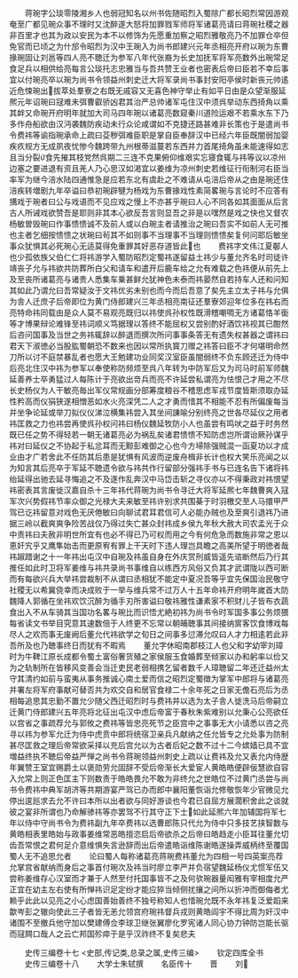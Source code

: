 <!-- { "loadSidebar": true } -->
　　蒋琬字公琰零陵湘乡人也弱冠知名以州书佐随昭烈入蜀除广都长昭烈常因游观奄至广都见琬众事不理时又沈醉遂大怒将加罪戮军师将军诸葛亮请曰蒋琬社稷之器非百里才也其为政以安民为本不以修饰为先愿重加察之昭烈雅敬亮乃不加罪仓卒但免官而已顷之为什邡令昭烈为汉中王琬入为尚书郎建兴元年丞相亮开府以琬为东曹掾琬固让刘邕等四人亮不聴迁为参军八年代张裔为长史加抚军将军亮数外出琬常足食足兵以相供给亮每言公琰托志忠雅当与吾共赞王业者也密表后帝曰臣若不幸后事宜以付琬亮卒以琬为尚书令领益州刺史迁大将军录尚书事封安阳亭侯时新丧元帅逺近危悚琬出拔萃处羣寮之右既无戚容又无喜色神守举止有如平日由是众望渐服延熈元年诏琬曰冦难未弭曹叡骄凶君其治严总帅诸军屯住汉中须呉举动东西掎角以乘其衅又命琬开府明年就加大司马四年琬以诸葛亮数窥秦川道险运艰不若乘水东下乃多作舟船欲由汉沔袭魏防疾动未行众论咸谓如不克捷还路甚难非长策也于是遣尚书令费祎等谕指琬承命上疏曰芟秽弭难臣职是掌自臣奉辞汉中已经六年臣既闇弱加婴疾疚规方无成夙夜忧惨今魏跨带九州根蒂滋蔓若东西并力首尾掎角虽未能速得如志且当分裂食先摧其枝党然呉期二三连不克果俯仰维艰实忘寝食辄与祎等议以凉州边塞之要进退有资且羌人乃心思汉如渇宜以姜维为凉州刺史若维征行衔制河右臣当率军为继今涪水陆四通惟急是应若东北有虞赴之不难请从屯涪后帝从之由是琬还住涪疾转増剧九年卒谥曰恭初琬辟犍为杨戏为东曹掾戏性素简畧琬与言论时不应答有搆戏于琬者曰公与戏语而不见应戏之慢上不亦甚乎琬曰人心不同各如其面面从后言古人所诫戏欲赞吾是耶则非其本心欲反吾言则显吾之非是以嘿然是戏之快也又督农杨敏曽毁琬曰作事愦愦诚不及前人或以白琬主者请推治之琬曰吾实不如前人无可推也主者乞细按愦愦之状琬曰茍其不如则事不当理事不当理则愦愦矣复何问耶后敏坐事众犹惧其必死琬心无适莫得免重罪其好恶存道皆此也
　　费祎字文伟江夏鄳人也少孤依族父伯仁仁将祎游学入蜀防昭烈定蜀祎遂留益土祎少与董允齐名时司徒许靖丧子允与祎欲共防葬所白父和请车和遣开后鹿车给之允有难载之色祎便从前先上及至丧所诸葛亮与诸贵人悉集车乗甚鲜允犹神色未泰而祎晏然自若持车人还和问知其如此乃谓允曰吾常疑汝于文祎优劣未别也而今而后吾意了矣先主立太子祎与允俱为舎人迁庶子后帝即位为黄门侍郎建兴三年丞相亮南征还羣寮郊迎年位多在祎右而亮特命祎同载由是众人莫不易观亮既归以祎使呉孙权性既滑稽嘲啁无方诸葛恪羊衟等才博果辩论难锋至祎词顺义笃据理以答终不能屈权又尝别酌好酒饮祎视其已酣然后咨问国事及当世之务祎辄辞以醉退而撰次所问事事条答无有遗失权甚器之谓祎曰君天下淑徳必当股肱蜀朝恐不数来也因以常所执寳刀赠之祎答曰臣不才何堪明命然刀所以讨不庭禁暴乱者也愿大王勉建功业同奖汉室臣虽闇弱终不负东顾还迁为侍中后亮北住汉中祎为参军以奉使称防频烦至呉八年转为中防军后又为司马时前军师魏延善养士卒勇猛过人每陈计于亮欲出竒兵而亮不许延尝私谓亮为怯恨己才用之不尽长史杨仪为人干敏亮毎出军仪常规画分部筹度粮谷不稽思虑军戎节度皆斯须取办延性矜高而仪狷狭遂相憎恶如水火亮深凭二人之才勇而惜其不相能不忍有所偏废每当并坐争论延或举刀拟仪仪涕泣横集祎尝入其坐间諌喻分别终亮之世各尽延仪之用者祎匡救之力也祎尝再使呉孙权问祎曰杨仪魏延牧防小人也虽尝有鸣吠之益于时务然既已任之势不得轻若一朝无诸葛亮必为祸乱矣诸君愦愦不知防虑岂所谓诒厥孙谋乎祎对曰延仪之不协起于私忿耳而无黥彭难御之心也今方埽除强贼混一函夏功以才成业由才广若舍此不任防其后患是犹惧有风波而逆废舟楫非长计也权大笑乐亮闻之以为知言其后亮卒于军延不聴遗令欲与祎共作行留部分强祎手书与已连名告下诸将祎绐延得出驰去延寻悔追之不及遂作乱奔汉中马岱击斩之寻仪亦以不得秉政对祎恨望祎密表其言废徙汉嘉自杀十三年祎代蒋琬为尚书令寻迁大将军延熈七年魏曹爽入冦军次兴势假祎节率众御之光禄大夫来敏至祎许别求共围棊于时羽檄交至人马擐甲严驾已讫祎留意对戏色无厌倦敏曰向聊试君耳君信可人必能办贼也及至爽引退祎乃进据三岭以截爽爽争险苦战仅乃得过失亡甚众封祎成乡侯九年秋大赦大司农孟光于众中责祎曰夫赦非明世所宜有也必不得已乃可权而用之今有何危急而数施非常之恩以恵奸宄乎又鹰隼始击而更原宥有罪上干天时下违人理岂具瞻之高美所望于明徳者哉祎踧踖谢之十一年祎出屯汉中自琬及祎虽自身在外庆赏刑威皆遥先谘断然后乃行其推任如此时卫将军姜维与祎共录尚书事维自以练西方风俗又负其才武谓陇以西可断而有每欲兴兵大举祎尝裁制不从谓曰丞相犹不能定中夏况吾等乎宜先保国治民敬守社稷无以希冀侥幸而决成败于一举与维兵常不过万人十五年命祎开府明年嵗首大防魏降人郭循在坐祎欢饮沉醉为循手刃所害谥曰敬祎雅性谦素家不积财儿子皆布衣蔬食出入不从车骑其当国功名畧与琬比而识悟尤絶初祎为尚书令时军国多事公务烦猥每省读文书举目究意其速数倍于人终更不忘常以朝晡聴事其间接纳賔客饮食博戏每尽人之欢而事无废阙后董允代祎欲学之旬日之间事多愆滞允叹曰人才力相逺若此非吾所及也乃聴事终日而犹有不暇焉
　　董允字休昭南郡枝江人也父和字幼宰刘璋时为牛鞞江原长成都令蜀土富俗奢货殖之家侯服玉食婚葬至倾家以办和躬率以俭又为之轨制所在皆移风变善会当迁吏民老弱相携乞留者数千人璋聴留二年还迁益州太守其清约如前与蛮夷从事务推诚心南土爱而信之昭烈定蜀徴为掌军中郎将与诸葛亮并署左将军府事献可替否共为欢交自和居官食禄二十余年死之日家无儋石亮后为丞相每追思其忠勤不置允少随父西迁昭烈时与费祎并以选为太子舎人徙洗马后帝嗣立迁黄门侍郎建兴五年亮将北征出屯汉中虑后帝富于春秋朱紫难别以允秉心公亮欲任以宫省之事疏荐允与郭攸之费祎等皆忠亮死节之臣宫中之事事无大小请悉以咨之亮寻以祎为参军允迁为侍中虎贲中郎将统宿卫亲兵凡献纳之任允皆专之允处事为防制甚尽匡救之理后帝常欲采择以充后宫允以为古者后妃之数不过十二今嫔嫱已具不宜増益终执不聴后帝益严惮之尚书令蒋琬领益州刺史上疏以让费祎及允又表允内侍歴年翼赞王室宜赐爵土以褒勋劳允固辞不受后帝渐长大爱宦人黄皓皓便辟佞慧欲自容入允常上则正色匡主下则数责于皓皓畏允不敢为非终允之世皓位不过黄门丞尝与尚书令费祎中典军胡济等共期游宴严驾已办而郎中襄阳董恢诣允修敬恢年少官微见允停出逡廵求去允不许曰本所以出者欲与同好游谈也今君已自屈方展濶积舍此之谈就彼之宴非所谓也乃命解骖祎等亦罢驾不行其守正下士如此延熈六年加辅国将军七年以侍中守尚书令为费祎副九年卒费祎以选曹郎陈只代允为侍中只多技艺挟智数与黄皓相表里皓始与政事姜维常恶皓擅恣启后帝欲杀之后帝曰皓趋走小臣耳往董允切齿吾常恨之君何足介意维惧失言逊辞而出后帝遣皓诣维陈谢皓遂操弄威柄终至覆国蜀人无不追思允者
　　论曰蜀人每称诸葛亮蒋琬费祎董允为四相一号四英案亮荐允掌宫省献纳而身后之事首付琬次及祎当时廖立李严并负宿望魏延杨仪尤惯军伍又尝称姜维存心汉室而才兼于人然至付托国事皆不之及何欤琬器量闳雅有宰相度允严正宜在幼主左右使有所惮祎识足定纷才能应猝当倾侧扰攘之间所以折冲而御侮者尤赖乎此此以见亮之小心虑国善始善终不独号称知人也惜琬允既不永年祎复泛爱蹈来歙岑彭之辙向使此三子者皆无恙允领宫府琬祎督兵戎则黄皓阎宇不得比周为奸汉中诸围不至撤兵他守加以樊建傅佥李球卫继张翼廖化罗宪诸人同心协力钟防岂能长驱而冦闗口哉人之云亡邦国殄瘁于是乎汉祚终不复矣悲夫



　　史传三编卷十七
<史部,传记类,总录之属,史传三编>
　　钦定四库全书
　　史传三编卷十八
　　大学士朱轼撰
　　名臣传十
　　晋
　　刘
